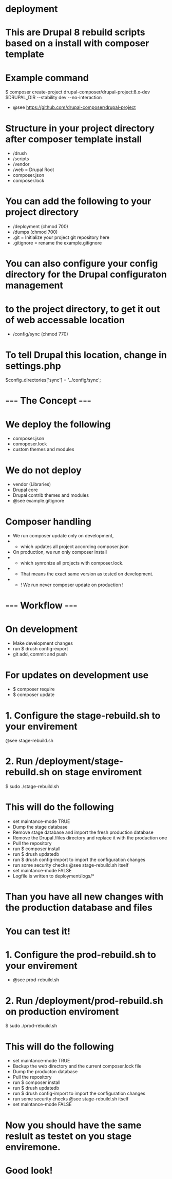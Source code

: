 # deployment
# This are Drupal 8 rebuild scripts based on a install with composer template
# Example command 
$ composer create-project drupal-composer/drupal-project:8.x-dev $DRUPAL_DIR --stability dev --no-interaction
* @see https://github.com/drupal-composer/drupal-project

# Structure in your project directory after composer template install
* /drush
* /scripts
* /vendor
* /web = Drupal Root 
* composer.json
* composer.lock

# You can add the following to your project directory
* /deployment (chmod 700)
* /dumps (chmod 700)
* .git = Initialize your project git repository here
* .gitignore = rename the example.gitignore

# You can also configure your config directory for the Drupal configuraton management
# to the project directory, to get it out of web accessable location
* /config/sync (chmod 770) 

# To tell Drupal this location, change in settings.php
$config_directories['sync'] = '../config/sync';

# --- The Concept --- #
# We deploy the following
* composer.json
* comoposer.lock
* custom themes and modules

# We do not deploy 
* vendor (Libraries)
* Drupal core
* Drupal contrib themes and modules
* @see example.gitignore

# Composer handling
* We run composer update only on development,
* - which updates all project according composer.json
* On production, we run only composer install
* - which synronize all projects with composer.lock.
* - That means the exact same version as tested on development. 
* - ! We run never composer update on production !

# --- Workflow --- #
# On development
* Make development changes
* run $ drush config-export
* git add, commit and push

# For updates on development use
* $ composer require
* $ composer update

# 1. Configure the stage-rebuild.sh to your envirement
@see stage-rebuild.sh

# 2. Run /deployment/stage-rebuild.sh on stage enviroment
$ sudo ./stage-rebuild.sh
# This will do the following
* set maintance-mode TRUE
* Dump the stage database
* Remove stage database and import the fresh production database
* Remove the Drupal /files directory and replace it with the production one
* Pull the repository 
* run $ composer install
* run $ drush updatedb
* run $ drush config-import to import the configuration changes
* run some security checks @see stage-rebuild.sh itself
* set maintance-mode FALSE
* Logfile is written to deployment/logs/*

# Than you have all new changes with the production database and files
# You can test it!

# 1. Configure the prod-rebuild.sh to your envirement
* @see prod-rebuild.sh

# 2. Run /deployment/prod-rebuild.sh on production enviroment
$ sudo ./prod-rebuild.sh

# This will do the following
* set maintance-mode TRUE
* Backup the web directory and the current composer.lock file
* Dump the producton database
* Pull the repository 
* run $ composer install
* run $ drush updatedb
* run $ drush config-import to import the configuration changes
* run some security checks @see stage-rebuild.sh itself
* set maintance-mode FALSE

# Now you should have the same reslult as testet on you stage enviremone.
# Good look!

